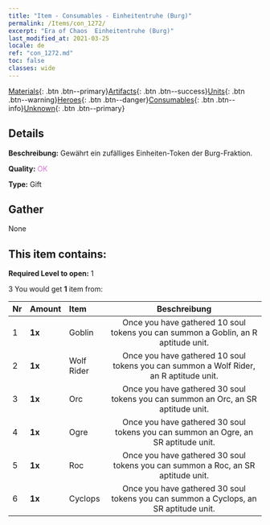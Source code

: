 ```yaml
---
title: "Item - Consumables - Einheitentruhe (Burg)"
permalink: /Items/con_1272/
excerpt: "Era of Chaos  Einheitentruhe (Burg)"
last_modified_at: 2021-03-25
locale: de
ref: "con_1272.md"
toc: false
classes: wide
---
```

 [Materials](/de/Items/){: .btn .btn--primary}[Artifacts](/de/Items/Artifacts/){: .btn .btn--success}[Units](/de/Items/Units/){: .btn .btn--warning}[Heroes](/de/Items/Heroes/){: .btn .btn--danger}[Consumables](/de/Items/Consumables/){: .btn .btn--info}[Unknown](/de/Items/Unknown/){: .btn .btn--primary}

## Details
 **Beschreibung:** Gewährt ein zufälliges Einheiten-Token der Burg-Fraktion.

 **Quality:** <span style="color: #DA70D6">OK</span>

 **Type:** Gift

## Gather

  None

## This item contains:

 **Required Level to open:** 1

 3 You would get **1** item  from:

  | Nr | Amount |     Item    | Beschreibung |
  |:---|:-------|:------------|:-----------:|
  | 1 |  **1x** | Goblin | Once you have gathered 10 soul tokens you can summon a Goblin, an R aptitude unit.  | 
  | 2 |  **1x** | Wolf Rider | Once you have gathered 10 soul tokens you can summon a Wolf Rider, an R aptitude unit.  | 
  | 3 |  **1x** | Orc | Once you have gathered 30 soul tokens you can summon an Orc, an SR aptitude unit.  | 
  | 4 |  **1x** | Ogre | Once you have gathered 30 soul tokens you can summon an Ogre, an SR aptitude unit.  | 
  | 5 |  **1x** | Roc | Once you have gathered 30 soul tokens you can summon a Roc, an SR aptitude unit.  | 
  | 6 |  **1x** | Cyclops | Once you have gathered 30 soul tokens you can summon a Cyclops, an SR aptitude unit.  | 
